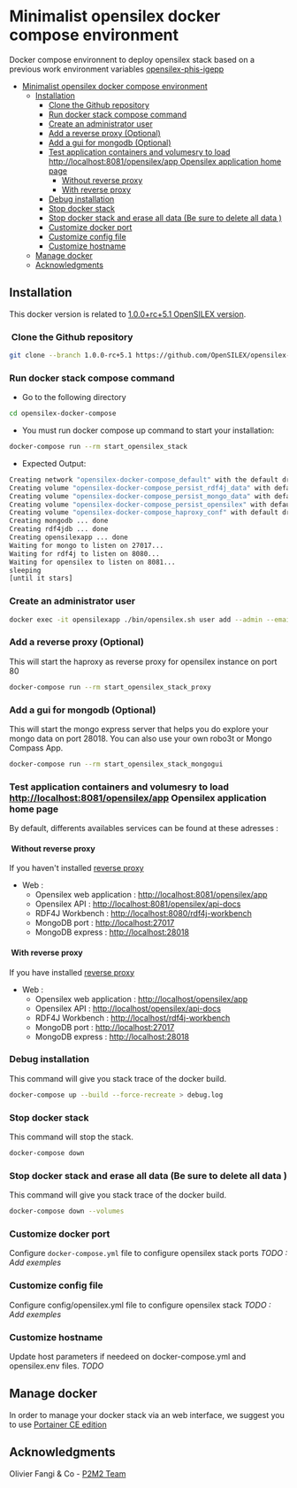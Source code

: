 
# Minimalist opensilex docker compose environment

Docker compose environnent to deploy opensilex stack based on a previous work environment variables [opensilex-phis-igepp](https://github.com/p2m2/opensilex-phis-igepp)

- [Minimalist opensilex docker compose environment](#minimalist-opensilex-docker-compose-environment)
  - [Installation](#installation)
    - [Clone the Github repository](#clone-the-github-repository)
    - [Run docker stack compose command](#run-docker-stack-compose-command)
    - [Create an administrator user](#create-an-administrator-user)
    - [Add a reverse proxy (Optional)](#add-a-reverse-proxy-optional)
    - [Add a gui for mongodb (Optional)](#add-a-gui-for-mongodb-optional)
    - [Test application containers and volumesry to load <http://localhost:8081/opensilex/app> Opensilex application home page](#test-application-containers-and-volumesry-to-load-httplocalhost8081opensilexapp-opensilex-application-home-page)
      - [Without reverse proxy](#without-reverse-proxy)
      - [With reverse proxy](#with-reverse-proxy)
    - [Debug installation](#debug-installation)
    - [Stop docker stack](#stop-docker-stack)
    - [Stop docker stack and erase all data (Be sure to delete all data )](#stop-docker-stack-and-erase-all-data-be-sure-to-delete-all-data-)
    - [Customize docker port](#customize-docker-port)
    - [Customize config file](#customize-config-file)
    - [Customize hostname](#customize-hostname)
  - [Manage docker](#manage-docker)
  - [Acknowledgments](#acknowledgments)

## Installation

This docker version is related to [1.0.0+rc+5.1 OpenSILEX version](https://github.com/OpenSILEX/opensilex/releases/tag/1.0.0-rc%2B5.1).

###  Clone the Github repository

```bash
git clone --branch 1.0.0-rc+5.1 https://github.com/OpenSILEX/opensilex-docker-compose
```

### Run docker stack compose command

- Go to  the following directory

```bash
cd opensilex-docker-compose
```

- You must run docker compose up command to start your installation:

```bash
docker-compose run --rm start_opensilex_stack
```

- Expected Output:

```bash
Creating network "opensilex-docker-compose_default" with the default driver
Creating volume "opensilex-docker-compose_persist_rdf4j_data" with default driver
Creating volume "opensilex-docker-compose_persist_mongo_data" with default driver
Creating volume "opensilex-docker-compose_persist_opensilex" with default driver
Creating volume "opensilex-docker-compose_haproxy_conf" with default driver
Creating mongodb ... done
Creating rdf4jdb ... done
Creating opensilexapp ... done
Waiting for mongo to listen on 27017...
Waiting for rdf4j to listen on 8080...
Waiting for opensilex to listen on 8081...
sleeping 
[until it stars]
```

### Create an administrator user

```bash
docker exec -it opensilexapp ./bin/opensilex.sh user add --admin --email=admin@opensilex.org --lang=fr --firstName=firstName --lastName=lastName --password=admin
```

### Add a reverse proxy (Optional)

This will start the haproxy as reverse proxy for opensilex instance on port 80

```bash
docker-compose run --rm start_opensilex_stack_proxy
```

### Add a gui for mongodb (Optional)

This will start the mongo express server that helps you do explore your mongo data on port 28018. You can also use your own robo3t or Mongo Compass App.

```bash
docker-compose run --rm start_opensilex_stack_mongogui
```

### Test application containers and volumesry to load <http://localhost:8081/opensilex/app> Opensilex application home page

By default, differents availables services can be found at these adresses :

####  Without reverse proxy

If you haven't installed [reverse proxy](#add-a-reverse-proxy-optional)

- Web :
  - Opensilex web application : <http://localhost:8081/opensilex/app>
  - Opensilex API :  <http://localhost:8081/opensilex/api-docs>
  - RDF4J Workbench  : <http://localhost:8080/rdf4j-workbench>
  - MongoDB port : <http://localhost:27017>
  - MongoDB express : <http://localhost:28018>

####  With reverse proxy

If you have installed [reverse proxy](#add-a-reverse-proxy-optional)

- Web :
  - Opensilex web application : <http://localhost/opensilex/app>
  - Opensilex API : <http://localhost/opensilex/api-docs>
  - RDF4J Workbench  : <http://localhost/rdf4j-workbench>
  - MongoDB port : <http://localhost:27017>
  - MongoDB express : <http://localhost:28018>

### Debug installation 

This command will give you stack trace of the docker build.
```bash
docker-compose up --build --force-recreate > debug.log
```
### Stop docker stack

This command will stop the stack.

```bash
docker-compose down
```
### Stop docker stack and erase all data (Be sure to delete all data )

This command will give you stack trace of the docker build.

```bash
docker-compose down --volumes
```
### Customize docker port

Configure  ``docker-compose.yml`` file to configure opensilex stack ports
*TODO : Add exemples*

### Customize config file

Configure config/opensilex.yml file to configure opensilex stack
*TODO : Add exemples*

### Customize hostname

Update host parameters if needeed on docker-compose.yml and  opensilex.env files.
*TODO*

## Manage docker

In order to manage your docker stack via an web interface, we suggest you to use [Portainer CE edition](https://docs.portainer.io/start/install?_ga=2.152302650.2059608137.1662022383-1714209046.1662022383)

## Acknowledgments

Olivier Fangi & Co - [P2M2 Team](https://github.com/p2m2)
